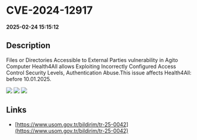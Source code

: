 # CVE-2024-12917

**2025-02-24 15:15:12**

## Description
Files or Directories Accessible to External Parties vulnerability in Agito Computer Health4All allows Exploiting Incorrectly Configured Access Control Security Levels, Authentication Abuse.This issue affects Health4All: before 10.01.2025.

![](https://img.shields.io/static/v1?label=Score&message=8.3&color=red)
![](https://img.shields.io/static/v1?label=Severity&message=HIGH&color=red)
![](https://img.shields.io/static/v1?label=CWE&message=Auth&color=green)

## Links
- [https://www.usom.gov.tr/bildirim/tr-25-0042](https://www.usom.gov.tr/bildirim/tr-25-0042)
